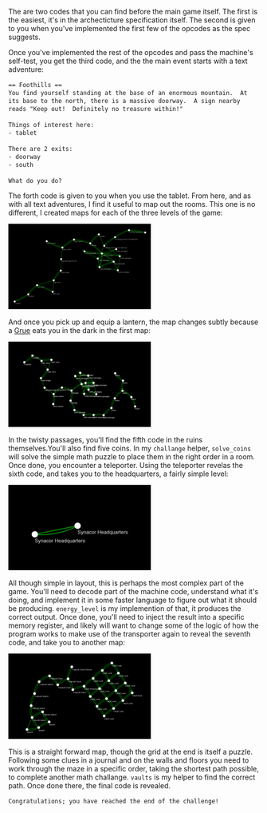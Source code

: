 The are two codes that you can find before the main game itself.  The first is the easiest, it's in the archecticture specification itself.  The second is given to you when you've implemented the first few of the opcodes as the spec suggests.

Once you've implemented the rest of the opcodes and pass the machine's self-test, you get the third code, and the the main event starts with a text adventure:

    == Foothills ==
    You find yourself standing at the base of an enormous mountain.  At 
    its base to the north, there is a massive doorway.  A sign nearby 
    reads "Keep out!  Definitely no treasure within!"

    Things of interest here:
    - tablet

    There are 2 exits:
    - doorway
    - south

    What do you do?

The forth code is given to you when you use the tablet.  From here, and as with all text adventures, I find it useful to map out the rooms.  This one is no different, I created maps for each of the three levels of the game:

<a href="images/start.png"><img src="images/tn_start.png"></a>

And once you pick up and equip a lantern, the map changes subtly because a [Grue](https://en.wikipedia.org/wiki/Grue_%28monster%29) eats you in the dark in the first map:

<a href="images/start_lantern.png"><img src="images/tn_start_lantern.png"></a>

In the twisty passages, you'll find the fifth code in the ruins themselves.You'll also find five coins.  In my `challange` helper, `solve_coins` will solve the simple math puzzle to place them in the right order in a room.  Once done, you encounter a teleporter.  Using the teleporter revelas the sixth code, and takes you to the headquarters, a fairly simple level:

<a href="images/hq.png"><img src="images/tn_hq.png"></a>

All though simple in layout, this is perhaps the most complex part of the game.  You'll need to decode part of the machine code, understand what it's doing, and implement it in some faster language to figure out what it should be producing.  `energy_level` is my implemention of that, it produces the correct output.  Once done, you'll need to inject the result into a specific memory register, and likely will want to change some of the logic of how the program works to make use of the transporter again to reveal the seventh code, and take you to another map:

<a href="images/island.png"><img src="images/tn_island.png"></a>

This is a straight forward map, though the grid at the end is itself a puzzle.  Following some clues in a journal and on the walls and floors you need to work through the maze in a specific order, taking the shortest path possible, to complete another math challange.  `vaults` is my helper to find the correct path.  Once done there, the final code is revealed.

    Congratulations; you have reached the end of the challenge!
